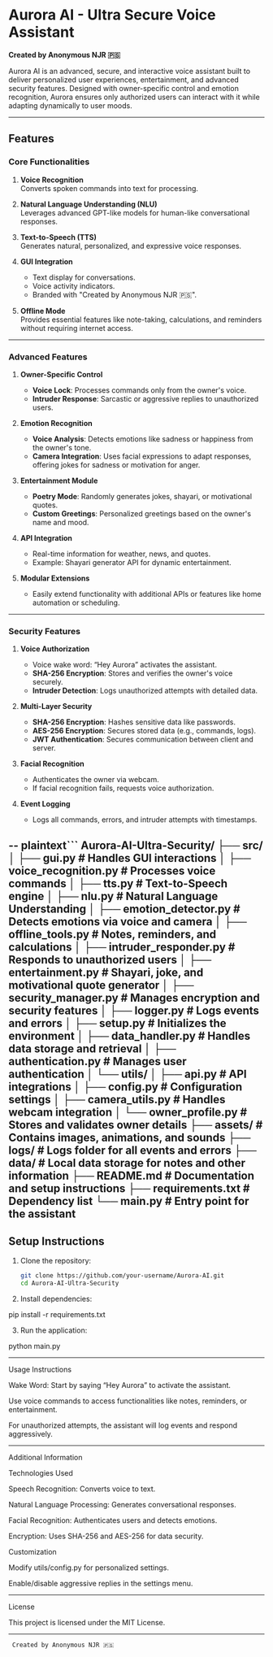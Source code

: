 # Aurora AI - Ultra Secure Voice Assistant

**Created by Anonymous NJR 🇵🇸**

Aurora AI is an advanced, secure, and interactive voice assistant built to deliver personalized user experiences, entertainment, and advanced security features. Designed with owner-specific control and emotion recognition, Aurora ensures only authorized users can interact with it while adapting dynamically to user moods.

---

## Features

### Core Functionalities
1. **Voice Recognition**  
   Converts spoken commands into text for processing.
   
2. **Natural Language Understanding (NLU)**  
   Leverages advanced GPT-like models for human-like conversational responses.
   
3. **Text-to-Speech (TTS)**  
   Generates natural, personalized, and expressive voice responses.
   
4. **GUI Integration**  
   - Text display for conversations.  
   - Voice activity indicators.  
   - Branded with "Created by Anonymous NJR 🇵🇸".

5. **Offline Mode**  
   Provides essential features like note-taking, calculations, and reminders without requiring internet access.

---

### Advanced Features
1. **Owner-Specific Control**
   - **Voice Lock**: Processes commands only from the owner's voice.  
   - **Intruder Response**: Sarcastic or aggressive replies to unauthorized users.

2. **Emotion Recognition**
   - **Voice Analysis**: Detects emotions like sadness or happiness from the owner's tone.
   - **Camera Integration**: Uses facial expressions to adapt responses, offering jokes for sadness or motivation for anger.

3. **Entertainment Module**
   - **Poetry Mode**: Randomly generates jokes, shayari, or motivational quotes.  
   - **Custom Greetings**: Personalized greetings based on the owner's name and mood.

4. **API Integration**
   - Real-time information for weather, news, and quotes.  
   - Example: Shayari generator API for dynamic entertainment.

5. **Modular Extensions**
   - Easily extend functionality with additional APIs or features like home automation or scheduling.

---

### Security Features
1. **Voice Authorization**
   - Voice wake word: “Hey Aurora” activates the assistant.  
   - **SHA-256 Encryption**: Stores and verifies the owner's voice securely.  
   - **Intruder Detection**: Logs unauthorized attempts with detailed data.

2. **Multi-Layer Security**
   - **SHA-256 Encryption**: Hashes sensitive data like passwords.  
   - **AES-256 Encryption**: Secures stored data (e.g., commands, logs).  
   - **JWT Authentication**: Secures communication between client and server.

3. **Facial Recognition**
   - Authenticates the owner via webcam.  
   - If facial recognition fails, requests voice authorization.

4. **Event Logging**
   - Logs all commands, errors, and intruder attempts with timestamps.

--
plaintext```
Aurora-AI-Ultra-Security/
├── src/
│   ├── gui.py                # Handles GUI interactions
│   ├── voice_recognition.py  # Processes voice commands
│   ├── tts.py                # Text-to-Speech engine
│   ├── nlu.py                # Natural Language Understanding
│   ├── emotion_detector.py   # Detects emotions via voice and camera
│   ├── offline_tools.py      # Notes, reminders, and calculations
│   ├── intruder_responder.py # Responds to unauthorized users
│   ├── entertainment.py      # Shayari, joke, and motivational quote generator
│   ├── security_manager.py   # Manages encryption and security features
│   ├── logger.py             # Logs events and errors
│   ├── setup.py              # Initializes the environment
│   ├── data_handler.py       # Handles data storage and retrieval
│   ├── authentication.py     # Manages user authentication
│   └── utils/
│       ├── api.py            # API integrations
│       ├── config.py         # Configuration settings
│       ├── camera_utils.py   # Handles webcam integration
│       └── owner_profile.py  # Stores and validates owner details
├── assets/                   # Contains images, animations, and sounds
├── logs/                     # Logs folder for all events and errors
├── data/                     # Local data storage for notes and other information
├── README.md                 # Documentation and setup instructions
├── requirements.txt          # Dependency list
└── main.py                   # Entry point for the assistant
---

## Setup Instructions

1. Clone the repository:
   ```bash
   git clone https://github.com/your-username/Aurora-AI.git
   cd Aurora-AI-Ultra-Security

2. Install dependencies:

pip install -r requirements.txt


3. Run the application:

python main.py




---

Usage Instructions

Wake Word: Start by saying “Hey Aurora” to activate the assistant.

Use voice commands to access functionalities like notes, reminders, or entertainment.

For unauthorized attempts, the assistant will log events and respond aggressively.



---

Additional Information

Technologies Used

Speech Recognition: Converts voice to text.

Natural Language Processing: Generates conversational responses.

Facial Recognition: Authenticates users and detects emotions.

Encryption: Uses SHA-256 and AES-256 for data security.


Customization

Modify utils/config.py for personalized settings.

Enable/disable aggressive replies in the settings menu.



---

License

This project is licensed under the MIT License.


---
``` Created by Anonymous NJR 🇵🇸```

